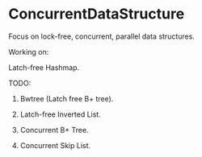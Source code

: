 # ConcurrentDataStructure
Focus on lock-free, concurrent, parallel data structures.

Working on:

Latch-free Hashmap.


TODO:

1. Bwtree (Latch free B+ tree).

2. Latch-free Inverted List.

3. Concurrent B+ Tree.

4. Concurrent Skip List.
